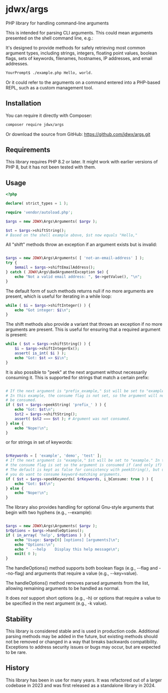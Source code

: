 # jdwx/args
PHP library for handling command-line arguments

This is intended for parsing CLI arguments. This could mean arguments presented on the shell command line, e.g.:

It's designed to provide methods for safely retrieving most common argument types,
including strings, integers, floating point values, boolean flags, sets of keywords,
filenames, hostnames, IP addresses, and email addresses.

```bash
YourPrompt$ ./example.php Hello, world.
```

Or it could refer to the arguments on a command entered into a PHP-based REPL, such as a custom management tool.

## Installation

You can require it directly with Composer:

```bash
composer require jdwx/args
```

Or download the source from GitHub: https://github.com/jdwx/args.git

## Requirements

This library requires PHP 8.2 or later. It might work with earlier versions of PHP 8,
but it has not been tested with them.

## Usage

```php
<?php

declare( strict_types = 1 );

require 'vendor/autoload.php';

$args = new JDWX\Args\Arguments( $argv );

$st = $args->shiftString();
# Based on the shell example above, $st now equals "Hello,"
```

All "shift" methods throw an exception if an argument exists but is invalid:

```php

$args = new JDWX\Args\Arguments( [ 'not-an-email-address' ] );
try {
    $email = $args->shiftEmailAddress();
} catch ( JDWX\Args\BadArgumentException $e) {
    echo "Not a valid email address: ", $e->getValue(), "\n";
}
```

The default form of such methods returns null if no more arguments are present, 
which is useful for iterating in a while loop:

```php
while ( $i = $args->shiftInteger() ) {
    echo "Got integer: $i\n";
}
```

The shift methods also provide a variant that throws an exception if no more
arguments are present. This is useful for ensuring that a required argument is
present:

```php
while ( $st = $args->shiftString() ) {
    $i = $args->shiftIntegerEx();
    assert( is_int( $i ) );
    echo "Got: $st => $i\n";
}
```

It is also possible to "peek" at the next argument without necessarily consuming it.
This is supported for strings that match a certain prefix:

```php

# If the next argument is "prefix_example," $st will be set to "example."
# In this example, the consume flag is not set, so the argument will not
# be consumed.
if ( $st = $args->peekString( 'prefix_' ) ) {
    echo "Got: $st\n";
    $st2 = $args->shiftString();
    assert( $st2 === $st ); # Argument was not consumed.
} else {
    echo "Nope!\n";
}
```

or for strings in set of keywords:

```php

$rKeywords = [ 'example', 'demo', 'test' ];
# If the next argument is "example," $st will be set to "example." In this example,
# the consume flag is set so the argument is consumed if (and only if) it matches.
# The default is kept as false for consistency with peekString(), but usually
# you do want to consume keyword-matching arguments.
if ( $st = $args->peekKeywords( $rKeywords, i_bConsume: true ) ) {
    echo "Got: $st\n";
} else {
    echo "Nope!\n";
}
````

The library also provides handling for optional Gnu-style arguments that begin with 
two hyphens (e.g., --example):

```php

$args = new JDWX\Args\Arguments( $argv );
$rOptions = $args->handleOptions();
if ( in_array( 'help', $rOptions ) ) {
    echo "Usage: $argv[0] [options] [arguments]\n";
    echo "Options:\n";
    echo "  --help    Display this help message\n";
    exit( 0 );
}
```

The handleOptions() method supports both boolean flags (e.g., --flag and --no-flag) and arguments that require a value (e.g., --key=value).

The handleOptions() method removes parsed arguments from the list, allowing remaining arguments to be handled as normal.

It does *not* support short options (e.g., -h) or options that require a value to be specified in the next argument (e.g., -k value).

## Stability

This library is considered stable and is used in production code. Additional parsing 
methods may be added in the future, but existing methods should not be removed or 
changed in a way that breaks backwards compatibility. Exceptions to address security
issues or bugs may occur, but are expected to be rare.

## History

This library has been in use for many years.  It was refactored out of a larger codebase 
in 2023 and was first released as a standalone library in 2024.
